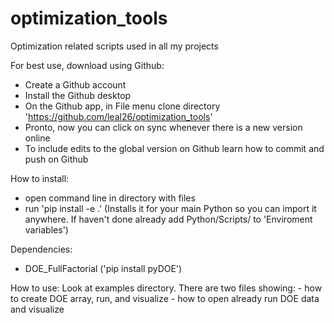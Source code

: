 # optimization_tools
Optimization related scripts used in all my projects

For best use, download using Github:
  - Create a Github account
  - Install the Github desktop
  - On the Github app, in File menu clone directory 'https://github.com/leal26/optimization_tools'
  - Pronto, now you can click on sync whenever there is a new version online
  - To include edits to the global version on Github learn how to commit and push on Github
  
How to install:
  - open command line in directory with files
  - run 'pip install -e .' (Installs it for your main Python so you can import it anywhere. 
    If haven't done already add Python/Scripts/ to 'Enviroment variables')
 
Dependencies:
  - DOE_FullFactorial ('pip install pyDOE')
  
How to use:
  Look at examples directory. There are two files showing:
    - how to create DOE array, run, and visualize
    - how to open already run DOE data and visualize
  
